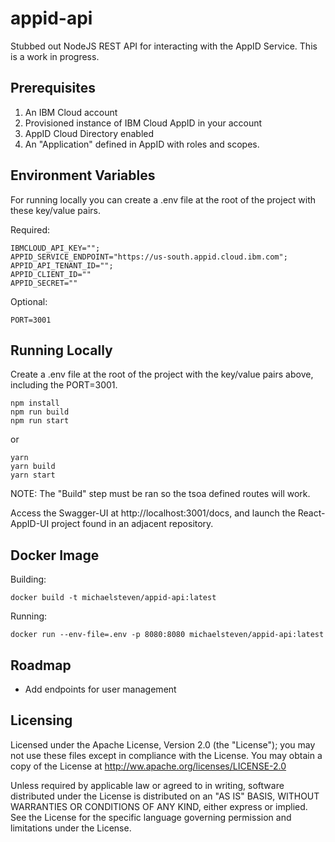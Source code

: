 # appid-api
Stubbed out NodeJS REST API for interacting with the AppID Service. This is a work in progress.

## Prerequisites
1) An IBM Cloud account
2) Provisioned instance of IBM Cloud AppID in your account
3) AppID Cloud Directory enabled
4) An "Application" defined in AppID with roles and scopes.

## Environment Variables
For running locally you can create a .env file at the root of the project with these key/value pairs.

Required:
```
IBMCLOUD_API_KEY="";
APPID_SERVICE_ENDPOINT="https://us-south.appid.cloud.ibm.com";
APPID_API_TENANT_ID="";
APPID_CLIENT_ID=""
APPID_SECRET=""
```

Optional:
```
PORT=3001
```

## Running Locally
Create a .env file at the root of the project with the key/value pairs above, including the PORT=3001.

```
npm install
npm run build
npm run start
```
or
```
yarn
yarn build
yarn start
```
NOTE: The "Build" step must be ran so the tsoa defined routes will work. 

Access the Swagger-UI at http://localhost:3001/docs, and launch the React-AppID-UI project found in an adjacent repository.

## Docker Image
Building:
```
docker build -t michaelsteven/appid-api:latest
```

Running:
```
docker run --env-file=.env -p 8080:8080 michaelsteven/appid-api:latest
```

## Roadmap
- Add endpoints for user management

## Licensing
Licensed under the Apache License, Version 2.0 (the "License"); you may not use these files except in compliance with the License. You may obtain a copy of the License at http://ww.apache.org/licenses/LICENSE-2.0

Unless required by applicable law or agreed to in writing, software distributed under the License is distributed on an "AS IS" BASIS, WITHOUT WARRANTIES OR CONDITIONS OF ANY KIND, either express or implied. See the License for the specific language governing permission and limitations under the License.
